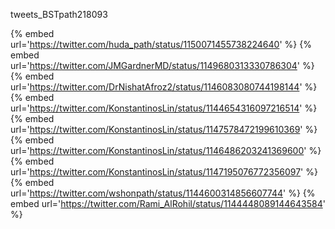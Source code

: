 tweets_BSTpath218093

{% embed url='https://twitter.com/huda_path/status/1150071455738224640' %}
{% embed url='https://twitter.com/JMGardnerMD/status/1149680313330786304' %}
{% embed url='https://twitter.com/DrNishatAfroz2/status/1146083080744198144' %}
{% embed url='https://twitter.com/KonstantinosLin/status/1144654316097216514' %}
{% embed url='https://twitter.com/KonstantinosLin/status/1147578472199610369' %}
{% embed url='https://twitter.com/KonstantinosLin/status/1146486203241369600' %}
{% embed url='https://twitter.com/KonstantinosLin/status/1147195076772356097' %}
{% embed url='https://twitter.com/wshonpath/status/1144600314856607744' %}
{% embed url='https://twitter.com/Rami_AlRohil/status/1144448089144643584' %}
